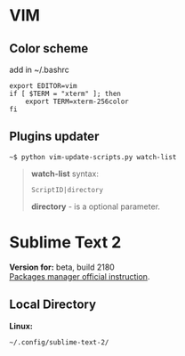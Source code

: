 VIM
===

Color scheme
------------

add in ~/.bashrc

<!-- language: bash -->
    export EDITOR=vim
    if [ $TERM = "xterm" ]; then
        export TERM=xterm-256color
    fi

Plugins updater
--------------

    ~$ python vim-update-scripts.py watch-list

> **watch-list** syntax:
>
>     ScriptID|directory
>
> **directory** - is a optional parameter.

Sublime Text 2
==============

**Version for:** beta, build 2180  
[Packages manager official instruction](http://wbond.net/sublime_packages/package_control/installation).

Local Directory
---------------

**Linux:**

    ~/.config/sublime-text-2/